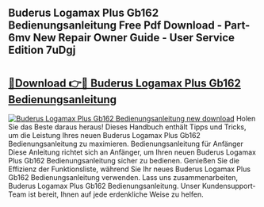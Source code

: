 ## Buderus Logamax Plus Gb162 Bedienungsanleitung Free Pdf Download - Part-6mv New Repair Owner Guide - User Service Edition 7uDgj

# <h2><a href="http://df2pykf.blite.top/?on=Buderus+Logamax+Plus+Gb162+Bedienungsanleitung">🔗Download 👉🔴 Buderus Logamax Plus Gb162 Bedienungsanleitung</a></h2>

[![Buderus Logamax Plus Gb162 Bedienungsanleitung new download](https://i.imgur.com/lujVjoI.png)](http://df2pykf.blite.top/?on=Buderus+Logamax+Plus+Gb162+Bedienungsanleitung)
Holen Sie das Beste daraus heraus! Dieses Handbuch enthält Tipps und Tricks, um die Leistung Ihres neuen Buderus Logamax Plus Gb162 Bedienungsanleitung zu maximieren. Bedienungsanleitung für Anfänger Diese Anleitung richtet sich an Anfänger, um Ihren neuen Buderus Logamax Plus Gb162 Bedienungsanleitung sicher zu bedienen. Genießen Sie die Effizienz der Funktionsliste, während Sie Ihr neues Buderus Logamax Plus Gb162 Bedienungsanleitung verwenden. Lass uns zusammenarbeiten, Buderus Logamax Plus Gb162 Bedienungsanleitung. Unser Kundensupport-Team ist bereit, Ihnen auf jede erdenkliche Weise zu helfen.
